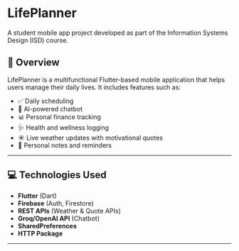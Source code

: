 # LifePlanner

A student mobile app project developed as part of the Information Systems Design (ISD) course.

## 📱 Overview

LifePlanner is a multifunctional Flutter-based mobile application that helps users manage their daily lives. It includes features such as:

- ✅ Daily scheduling
- 💬 AI-powered chatbot 
- 📊 Personal finance tracking
- 🩺 Health and wellness logging
- ☀️ Live weather updates with motivational quotes
- 📝 Personal notes and reminders

---

## 💻 Technologies Used

- **Flutter** (Dart)
- **Firebase** (Auth, Firestore)
- **REST APIs** (Weather & Quote APIs)
- **Groq/OpenAI API** (Chatbot)
- **SharedPreferences**
- **HTTP Package**

---


